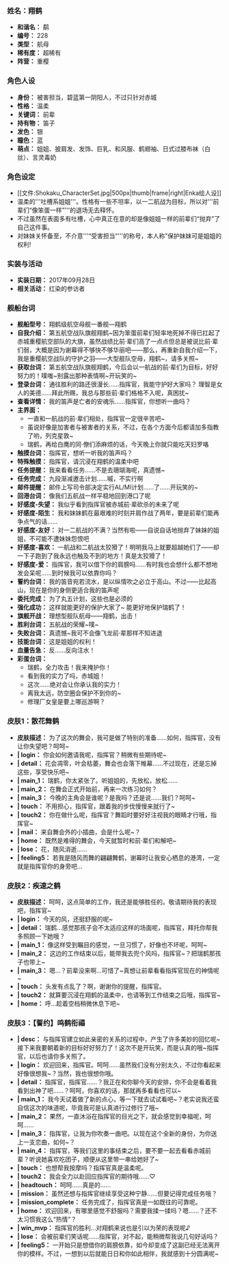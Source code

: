 ### 姓名：翔鹤
* **和谐名：** 鹬
* **编号：** 228
* **类型：** 航母
* **稀有度：** 超稀有
* **阵营：** 重樱


### 角色人设
* **身份：** 被害担当，碧蓝第一阴阳人，不过只针对赤城
* **性格：** 温柔
* **关键词：** 前辈
* **持有物：** 笛子
* **发色：** 银
* **瞳色：** 蓝
* **萌点：** 姐姐、披肩发、发饰、巨乳、和风服、鹤翅袖、日式过膝布袜（白丝）、言灵毒奶


### 角色设定
* [[文件:Shokaku_CharacterSet.jpg|500px|thumb|frame|right|Enka绘人设]]
* 温柔的'''吐槽系姐姐'''。性格有一些不坦率，以一二航战为目标，所以对'''前辈们“像笨蛋一样”'''的退场无去释怀。
* 不过虽然在表面多有吐槽，心中真正在意的却是像姐姐一样的前辈们“抛弃”了自己这件事。
* 对妹妹关怀备至，不介意'''“受害担当“'''的称号，本人称”保护妹妹可是姐姐的权利!


### 实装与活动
* **实装日期：** 2017年09月28日
* **相关活动：** 红染的参访者


### 舰船台词
* **舰船型号：** 翔鹤级航空母舰一番舰—翔鹤
* **自我介绍：** 第五航空战队旗舰翔鹤~因为笨蛋前辈们轻率地死掉不得已扛起了赤城重樱航空部队的大旗，虽然战绩比前·辈们高了一点点但总是被说比前·辈们弱，大概是因为谢幕得不够快不够华丽吧——那么，再重新自我介绍一下，我是重樱航空战队的守护之羽——大型舰队空母，翔鹤~，请多关照~
* **获取台词：** 第五航空战队旗舰翔鹤，今后会以一航战的前·辈们为目标，好好努力的！噗嗤~别露出那种表情啊~开玩笑的~
* **登录台词：** 通往胜利的路还很漫长……指挥官，我能守护好大家吗？
理智是女人的美德……拜此所赐，我总与那些前·辈们格格不入呢，真困扰~
* **查看详情：** 我的笛声是亡者的安魂乐……指挥官，你想听一曲吗？
* **主界面：**
  * 一直和一航战的前·辈们相处，指挥官一定很辛苦吧~
  * 虽说好像是加害者与被害者的关系，不过，在各个方面今后都请加多指教了哟，列克星敦~
  * 瑞鹤，再给白鹰的同·僚们添麻烦的话，今天晚上你就只能吃天妇罗咯
* **触摸台词：** 指挥官，想听一听我的笛声吗？
* **特殊触摸：** 指挥官，请沉浸在翔鹤的温柔中吧
* **任务提醒：** 我来看看任务……不是去珊瑚海呢，真遗憾~
* **任务完成：** 九段渐减邀击计划……嘁，不实行啊
* **邮件提醒：** 邮件上写司令部决定实行AL/MI计划……了……开玩笑的~
* **回港台词：** 像我们五航战一样平稳地回到港口了呢
* **好感度-失望：** 我似乎看到指挥官被赤城前·辈砍杀的未来了呢
* **好感度-陌生：** 我和妹妹鹤在最艰难的时刻并肩作战了两年，要是前辈们能再争点气的话……
* **好感度-友好：** 对一二航战的不满？当然有啦——自说自话地抛弃了妹妹的姐姐，不可能不遭妹妹怨恨吧
* **好感度-喜欢：** 一航战和二航战太狡猾了！明明我马上就要超越她们了——却一下子跑到了我永远也触及不到的地方！真是太狡猾了！
* **好感度-爱：** 指挥官，我可以借下你的肩膀吗……有时我也会想什么都不想地发会呆呢……到时候我可以依靠你吗？
* **誓约台词：** 我的笛音宛若流水，是以纵情吹之必立于高山。不过——比起高山，现在是你的身侧更适合我的笛声呢
* **委托完成：** 为了丸五计划，这些也是必须的
* **强化成功：** 这样就能更好的保护大家了~
能更好地保护瑞鹤了！
* **旗舰开战：** 理想型舰队航母——翔鹤，出击！
* **胜利台词：** 五航战的荣耀~噗~
* **失败台词：** 真遗憾~我可不会像飞龙前·辈那样不知进退
* **技能台词：** 这是姐姐的权利！
* **血量告急：** 反……反向注水！
* **彩蛋台词：**
  * 瑞鹤，全力攻击！我来掩护你！
  * 看到我的实力了吗，赤城姐！
  * 这次……绝对会让你承认我的实力！
  * 离我太远，防空圈会保护不到你的~
  * 修理厂女皇是要上哪巡游啊？


### 皮肤1：散花舞鹤
* **皮肤描述：** 为了这次的舞会，我可是做了特别的准备……如何，指挥官，没有让你失望吧？呵呵~
* **| login：** 你会如何邀请我呢，指挥官？稍微有些期待呢~
* **| detail：** 花会凋零，叶会枯萎，舞会也会落下帷幕……不过现在，还是忘掉这些，享受快乐吧~
* **| main_1：** 瑞鹤，你太紧张了。听姐姐的，先放松，放松……
* **| main_2：** 在舞会正式开始前，再来一次练习如何？
* **| main_3：** 今晚的主角会是谁呢？是我吗？还是说……我们？呵呵~
* **| touch：** 不用担心，指挥官，跟着我的步伐慢慢来就行了~
* **| touch2：** 你在做什么呢，指挥官？舞蹈时要好好注视我的眼睛才行哦，指挥官~
* **| mail：** 来自舞会外的小插曲，会是什么呢~？
* **| home：** 既然是难得的舞会，今天就暂时和前·辈们和解吧~
* **| lose：** 花，随风消逝……
* **| feeling5：** 若我是随风而舞的翩翩舞鹤，谢幕时让我安心栖息的港湾，一定就是指挥官你的身旁吧…


### 皮肤2：疾速之鹤
* **皮肤描述：** 呵呵，这点简单的工作，我还是能够胜任的。敬请期待我的表现吧，指挥官~
* **| login：** 今天的风，还挺舒服的呢~
* **| detail：** 瑞鹤…感觉那孩子会不太适应这样的场面呢，指挥官，拜托你帮我多照顾一下她哦？
* **| main_1：** 像这样受到瞩目的感觉，一旦习惯了，好像也不坏呢，呵呵~
* **| main_2：** 这边的工作结束以后，能带我去兜个风吗，指挥官~？把瑞鹤那孩子也带上~
* **| main_3：** 嗯…？前辈没来啊…可惜了~真想让前辈看看指挥官现在的神情呢~
* **| touch：** 头发有点乱了？啊，谢谢你的提醒，指挥官。
* **| touch2：** 就算要沉浸在翔鹤的温柔中，也请等到工作结束之后哦，指挥官~
* **| home：** 呼…趁着空档稍微休息下吧~


### 皮肤3：【誓约】鸣鹤衔禧
* **| desc：** 与指挥官建立如此亲密的关系的过程中，产生了许多美妙的回忆呢~接下来我要朝着新的目标好好努力了！这次不是开玩笑，而是认真的哦~指挥官，以后也请你多关照了。
* **| login：** 欢迎回来，指挥官。呵呵……虽然我们没有分别太久，不过你看起来好像很想我~？当然，我也很想你哦。
* **| detail：** 指挥官，指挥官……？我正在和你聊今天的安排，你不会是看着我看到出神了吧……？呵呵，你喜欢的话，那就再多看看也可以~
* **| main_1：** 我今天试着做了新的点心，等一下就去试试看吧~？老实说我还蛮自信这次的味道呢，毕竟我可是认真进行过修行了哦~
* **| main_2：** 果然，一直沐浴在指挥官的目光之下，就会感觉到幸福呢，呵呵……
* **| main_3：** 指挥官，让我为你吹奏一曲吧。以现在这个全新的身份，为你送上一支恋曲，如何~？
* **| main_4：** 指挥官，等我们这里的事结束之后，要不要一起去看看赤城前辈？听说她喜欢吃团子，顺便从这里带一串给她好了~
* **| touch：** 也想帮我按摩吗？指挥官真是温柔呢。
* **| touch2：** 我会全力以赴回应指挥官的期待哦……♡
* **| headtouch：** 呵呵……真是的……
* **| mission：** 虽然还想与指挥官继续享受这种宁静……但要记得完成任务哦？
* **| mission_complete：** 任务完成了，指挥官真是一如既往的可靠呢。
* **| home：** 欢迎回来，有哪里感觉不舒服吗？需要我揉一揉吗？嗯……？还不太习惯我这么“热情”？
* **| win_mvp：** 指挥官的胜利...对翔鹤来说也是引以为荣的表现呢♪
* **| lose：** 会被前辈们笑话呢……指挥官，对不起，能稍微帮我说几句好话吗？
* **| feeling5：** 一开始只是想借你的肩膀依靠，如今却变成了这副已经无法离开你的模样。不过，一想到以后就能日日和你如此相伴，我就感到十分圆满呢~
